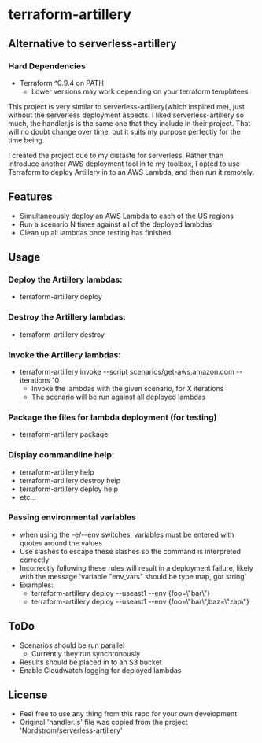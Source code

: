 # terraform-artillery
## Alternative to serverless-artillery

### Hard Dependencies
- Terraform ^0.9.4 on PATH
  - Lower versions may work depending on your terraform templatees

This project is very similar to serverless-artillery(which inspired me), just without the serverless deployment aspects. I liked 
serverless-artillery so much, the handler.js is the same one that they include in their project. That will no doubt change over time,
but it suits my purpose perfectly for the time being.

I created the project due to my distaste for serverless. Rather than introduce another AWS deployment tool in to my toolbox,
I opted to use Terraform to deploy Artillery in to an AWS Lambda, and then run it remotely.

## Features
- Simultaneously deploy an AWS Lambda to each of the US regions
- Run a scenario N times against all of the deployed lambdas
- Clean up all lambdas once testing has finished

## Usage
### Deploy the Artillery lambdas:
  - terraform-artillery deploy


### Destroy the Artillery lambdas:
  - terraform-artillery destroy

### Invoke the Artillery lambdas:
- terraform-artillery invoke --script scenarios/get-aws.amazon.com --iterations 10
  - Invoke the lambdas with the given scenario, for X iterations
  - The scenario will be run against all deployed lambdas

### Package the files for lambda deployment (for testing)
- terraform-artillery package

### Display commandline help:
- terraform-artillery help
- terraform-artillery destroy help
- terraform-artillery deploy help
- etc...

### Passing environmental variables
- when using the -e/--env switches, variables must be entered with quotes around the values
- Use slashes to escape these slashes so the command is interpreted correctly
- Incorrectly following these rules will result in a deployment failure, likely with the message 'variable "env_vars" should be type map, got string'
- Examples: 
  - terraform-artillery deploy --useast1 --env {foo=\\"bar\\"}
  - terraform-artillery deploy --useast1 --env {foo=\\"bar\\",baz=\\"zap\\"}

## ToDo
- Scenarios should be run parallel
  - Currently they run synchronously
- Results should be placed in to an S3 bucket
- Enable Cloudwatch logging for deployed lambdas

## License
- Feel free to use any thing from this repo for your own development
- Original 'handler.js' file was copied from the project 'Nordstrom/serverless-artillery'
